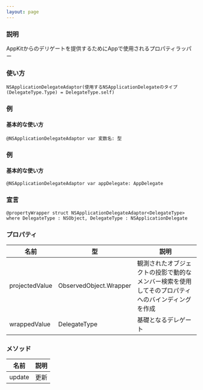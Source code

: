 ```yaml
---
layout: page
---
```


### 説明

AppKitからのデリゲートを提供するためにAppで使用されるプロパティラッパー

### 使い方

    NSApplicationDelegateAdaptor(使用するNSApplicationDelegateのタイプ(DelegateType.Type) = DelegateType.self)

### 例

#### 基本的な使い方

    @NSApplicationDelegateAdaptor var 変数名: 型

### 例

#### 基本的な使い方

    @NSApplicationDelegateAdaptor var appDelegate: AppDelegate

### 宣言

    @propertyWrapper struct NSApplicationDelegateAdaptor<DelegateType> where DelegateType : NSObject, DelegateType : NSApplicationDelegate

### プロパティ

| 名前             | 型                                    | 説明                                               |
| -------------- | ------------------------------------ | ------------------------------------------------ |
| projectedValue | ObservedObject<DelegateType>.Wrapper | 観測されたオブジェクトの投影で動的なメンバー検索を使用してそのプロパティへのバインディングを作成 |
| wrappedValue   | DelegateType                         | 基礎となるデレゲート                                       |

### メソッド

| 名前     | 説明  |
| ------ | --- |
| update | 更新  |
